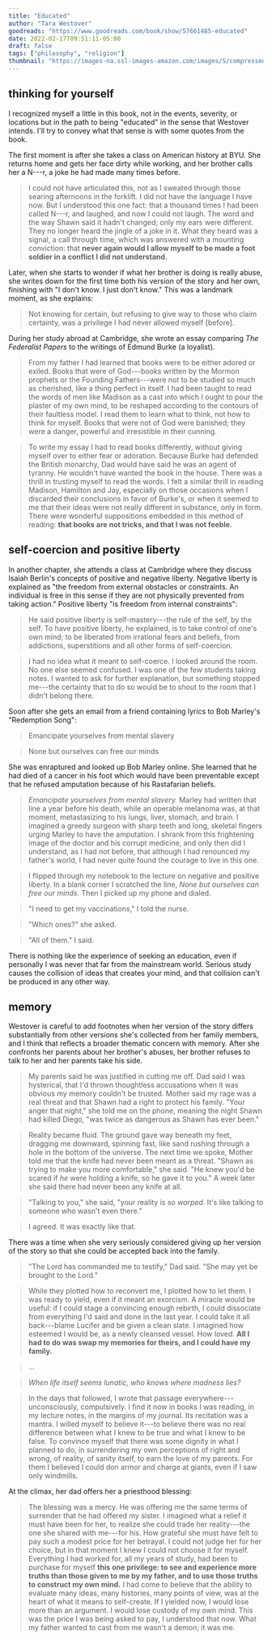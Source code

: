 ```yaml
---
title: "Educated"
author: "Tara Westover"
goodreads: "https://www.goodreads.com/book/show/57661485-educated"
date: 2022-02-17T09:51:11-05:00
draft: false
tags: ["philosophy", "religion"]
thumbnail: "https://images-na.ssl-images-amazon.com/images/S/compressed.photo.goodreads.com/books/1626735286i/57661485.jpg"
---
```


## thinking for yourself

I recognized myself a little in this book, not in the events, severity, or locations but in the path to being "educated" in the sense that Westover intends. I'll try to convey what that sense is with some quotes from the book.

The first moment is after she takes a class on American history at BYU. She returns home and gets her face dirty while working, and her brother calls her a N---r, a joke he had made many times before.

> I could not have articulated this, not as I sweated through those searing afternoons in the forklift. I did not have the language I have now. But I understood this one fact: that a thousand times I had been called N---r, and laughed, and now I could not laugh. The word and the way Shawn said it hadn't changed; only my ears were different. They no longer heard the jingle of a joke in it. What they heard was a signal, a call through time, which was answered with a mounting conviction: that **never again would I allow myself to be made a foot soldier in a conflict I did not understand.**

Later, when she starts to wonder if what her brother is doing is really abuse, she writes down for the first time both his version of the story and her own, finishing with "I don't know. I just don't know." This was a landmark moment, as she explains:

> Not knowing for certain, but refusing to give way to those who claim certainty, was a privilege I had never allowed myself [before].

During her study abroad at Cambridge, she wrote an essay comparing *The Federalist Papers* to the writings of Edmund Burke (a loyalist).

> From my father I had learned that books were to be either adored or exiled. Books that were of God---books written by the Mormon prophets or the Founding Fathers---were not to be studied so much as cherished, like a thing perfect in itself. I had been taught to read the words of men like Madison as a cast into which I ought to pour the plaster of my own mind, to be reshaped according to the contours of their faultless model. I read them to learn what to think, not how to think for myself. Books that were not of God were banished; they were a danger, powerful and irresistible in their cunning.

> To write my essay I had to read books differently, without giving myself over to either fear or adoration. Because Burke had defended the British monarchy, Dad would have said he was an agent of tyranny. He wouldn't have wanted the book in the house. There was a thrill in trusting myself to read the words. I felt a similar thrill in reading Madison, Hamilton and Jay, especially on those occasions when I discarded their conclusions in favor of Burke's, or when it seemed to me that their ideas were not really different in substance, only in form. There were wonderful suppositions embedded in this method of reading: **that books are not tricks, and that I was not feeble.**

## self-coercion and positive liberty

In another chapter, she attends a class at Cambridge where they discuss Isaiah Berlin's concepts of positive and negative liberty. Negative liberty is explained as "the freedom from external obstacles or constraints. An individual is free in this sense if they are not physically prevented from taking action." Positive liberty "is freedom from internal constraints":

> He said positive liberty is self-mastery---the rule of the self, by the self. To have positive liberty, he explained, is to take control of one's own mind; to be liberated from irrational fears and beliefs, from addictions, superstitions and all other forms of self-coercion.

> I had no idea what it meant to self-coerce. I looked around the room. No one else seemed confused. I was one of the few students taking notes. I wanted to ask for further explanation, but something stopped me---the certainty that to do so would be to shout to the room that I didn't belong there.

Soon after she gets an email from a friend containing lyrics to Bob Marley's "Redemption Song":

> Emancipate yourselves from mental slavery

> None but ourselves can free our minds

She was enraptured and looked up Bob Marley online. She learned that he had died of a cancer in his foot which would have been preventable except that he refused amputation because of his Rastafarian beliefs.

> *Emancipate yourselves from mental slavery.* Marley had written that line a year before his death, while an operable melanoma was, at that moment, metastasizing to his lungs, liver, stomach, and brain. I imagined a greedy surgeon with sharp teeth and long, skeletal fingers urging Marley to have the amputation. I shrank from this frightening image of the doctor and his corrupt medicine, and only then did I understand, as I had not before, that although I had renounced my father's world, I had never quite found the courage to live in this one.

> I flipped through my notebook to the lecture on negative and positive liberty. In a blank corner I scratched the line, *None but ourselves can free our minds.* Then I picked up my phone and dialed.

> "I need to get my vaccinations," I told the nurse.

> "Which ones?" she asked.

> "All of them." I said.

There is nothing like the experience of seeking an education, even if personally I was never that far from the mainstream world. Serious study causes the collision of ideas that creates your mind, and that collision can't be produced in any other way.

## memory

Westover is careful to add footnotes when her version of the story differs substantially from other versions she's collected from her family members, and I think that reflects a broader thematic concern with memory. After she confronts her parents about her brother's abuses, her brother refuses to talk to her and her parents take his side.

> My parents said he was justified in cutting me off. Dad said I was hysterical, that I'd thrown thoughtless accusations when it was obvious my memory couldn't be trusted. Mother said my rage was a real threat and that Shawn had a right to protect his family. "Your anger that night," she told me on the phone, meaning the night Shawn had killed Diego, "was twice as dangerous as Shawn has ever been."

> Reality became fluid. The ground gave way beneath my feet, dragging me downward, spinning fast, like sand rushing through a hole in the bottom of the universe. The next time we spoke, Mother told me that the knife had never been meant as a threat. "Shawn as trying to make you more comfortable," she said. "He knew you'd be scared if *he* were holding a knife, so he gave it to you." A week later she said there had never been any knife at all.

> "Talking to you," she said, "your reality is so *warped*. It's like talking to someone who wasn't even there."

> I agreed. It was exactly like that.

There was a time when she very seriously considered giving up her version of the story so that she could be accepted back into the family.

> "The Lord has commanded me to testify," Dad said. "She may yet be brought to the Lord."

> While they plotted how to reconvert me, I plotted how to let them. I was ready to yield, even if it meant an exorcism. A miracle would be useful: if I could stage a convincing enough rebirth, I could dissociate from everything I'd said and done in the last year. I could take it all back---blame Lucifer and be given a clean slate. I imagined how esteemed I would be, as a newly cleansed vessel. How loved. **All I had to do was swap my memories for theirs, and I could have my family.**

> ...

> *When life itself seems lunatic, who knows where madness lies?*

> In the days that followed, I wrote that passage everywhere---unconsciously, compulsively. I find it now in books I was reading, in my lecture notes, in the margins of my journal. Its recitation was a mantra. I willed myself to believe it---to believe there was no real difference between what I knew to be true and what I knew to be false. To convince myself that there was some dignity in what I planned to do, in surrendering my own perceptions of right and wrong, of reality, of sanity itself, to earn the love of my parents. For them I believed I could don armor and charge at giants, even if I saw only windmills.

At the climax, her dad offers her a priesthood blessing:

> The blessing was a mercy. He was offering me the same terms of surrender that he had offered my sister. I imagined what a relief it must have been for her, to realize she could trade her reality---the one she shared with me---for his. How grateful she must have felt to pay such a modest price for her betrayal. I could not judge her for her choice, but in that moment I knew I could not choose it for myself. Everything I had worked for, all my years of study, had been to purchase for myself **this one privilege: to see and experience more truths than those given to me by my father, and to use those truths to construct my own mind.** I had come to believe that the ability to evaluate many ideas, many histories, many points of view, was at the heart of what it means to self-create. If I yielded now, I would lose more than an argument. I would lose custody of my own mind. This was the price I was being asked to pay, I understood that now. What my father wanted to cast from me wasn't a demon; it was me.
